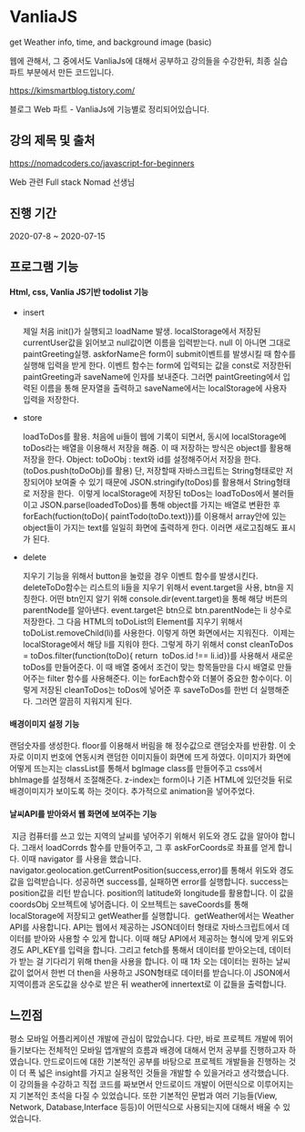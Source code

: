 # VanliaJS
get Weather info, time, and background image (basic)



웹에 관해서, 그 중에서도 VanliaJs에 대해서 공부하고 강의들을 수강한뒤, 최종 실습 파트 부분에서 만든 코드입니다.

https://kimsmartblog.tistory.com/

블로그 Web 파트 - VanliaJs에 기능별로 정리되어있습니다.


## 강의 제목 및 출처
https://nomadcoders.co/javascript-for-beginners

Web 관련 Full stack Nomad 선생님


## 진행 기간
2020-07-8 ~ 2020-07-15

## 프로그램 기능

#### Html, css, Vanlia JS기반 todolist 기능

- insert


  제일 처음 init()가 실행되고 loadName 발생. localStorage에서 저장된 currentUser값을 읽어보고 null값이면 이름을 입력받는다.
 null 이 아니면 그대로 paintGreeting실행. askforName은 form이 submit이벤트를 발생시킬 때 함수를 실행해 입력을 받게 한다. 이벤트 함수는 form에 입력되는 값을 const로 저장한뒤 paintGreeting과 saveName에 인자를 보내준다.
 그러면 paintGreeting에서 입력된 이름을 통해 문자열을 출력하고 saveName에서는 localStorage에 사용자 입력을 저장한다.

- store

  loadToDos를 활용. 처음에 ui들이 웹에 기록이 되면서, 동시에 localStorage에 toDos라는 배열을 이용해서 저장을 해줌.
이 때 저장하는 방식은 object를 활용해 저장을 한다. Object: toDoObj : text와 id를 설정해주어서 저장을 한다. (toDos.push(toDoObj)를 활용)
단, 저장할때 자바스크립트는 String형태로만 저장되어야 보여줄 수 있기 때문에 JSON.stringify(toDos)를 활용해서 String형태로 저장을 한다.
 이렇게 localStorage에 저장된 toDos는 loadToDos에서 불러들이고 JSON.parse(loadedToDos)를 통해 object를 가지는 배열로 변환한 후 forEach(fuction(toDo){ paintTodo(toDo.text)})를 이용해서 array안에 있는 object들이 가지는 text를 일일히 화면에 출력하게 한다.
이러면 새로고침해도 표시가 된다.
 
- delete

  지우기 기능을 위해서 button을 눌렀을 경우 이벤트 함수를 발생시킨다. deleteToDo함수는 리스트의 li들을 지우기 위해서 event.target을 사용, btn을 지칭한다. 어떤 btn인지 알기 위해 console.dir(event.target)을 통해 해당 버튼의 parentNode를 알아낸다.
event.target은 btn으로 btn.parentNode는 li 상수로 저장한다.
그 다음 HTML의 toDoList의 Element를 지우기 위해서 toDoList.removeChild(li)를 사용한다. 이렇게 하면 화면에서는 지워진다.
 이제는 localStorage에서 해당 li를 지워야 한다. 그렇게 하기 위해서 const cleanToDos = toDos.filter(function(toDo){ return 
toDos.id !== li.id})를 사용해서 새로운 toDos를 만들어준다. 이 때 배열 중에서 조건이 맞는 항목들만을 다시 배열로 만들어주는 filter 함수를 사용해준다. 이는 forEach함수와 더불어 중요한 함수이다. 이렇게 저장된 cleanToDos는 toDos에 넣어준 후 saveToDos를 한번 더 실행해준다. 그러면 깔끔히 지워지게 된다.



#### 배경이미지 설정 기능

 랜덤숫자를 생성한다. floor를 이용해서 버림을 해 정수값으로 랜덤숫자를 반환함. 이 숫자로 이미지 번호에 연동시켜 랜덤한 이미지들이 화면에 뜨게 하였다.
이미지가 화면에 어떻게 뜨는지는 classList를 통해서 bgImage class를 만들어주고 css에서 bhImage를 설정해서 조절해준다. z-index는 form이나 기존 HTML에 있던것들 뒤로 배경이미지가 보이도록 하는 것이다. 추가적으로 animation을 넣어주었다.

#### 날씨API를 받아와서 웹 화면에 보여주는 기능

 지금 컴퓨터를 쓰고 있는 지역의 날씨를 넣어주기 위해서 위도와 경도 값을 알아야 합니다.
 그래서 loadCorrds 함수를 만들어주고, 그 후 askForCoords로 좌표를 얻게 합니다. 이때 navigator 를 사용을 했습니다.
navigator.geolocation.getCurrentPosition(success,error)를 통해서 위도와 경도 값을 입력받습니다.
성공하면 success를, 실패하면 error를 실행합니다. success는 position값을 리턴 받습니다.
position의 latitude와 longitude를 활용합니다. 이 값을 coordsObj 오브젝트에 넣어줍니다. 이 오브젝트는 saveCoords를 통해 localStorage에 저장되고 getWeather를 실행합니다.
 getWeather에서는 Weather API를 사용합니다. API는 웹에서 제공하는 JSON데이터 형태로 자바스크립트에서 데이터를 받아와 사용할 수 있게 합니다.
 이때 해당 API에서 제공하는 형식에 맞게 위도와 경도 API_KEY를 입력을 합니다. 그리고 fetch를 통해서 데이터를 받아오는데, 데이터가 받는 걸 기다리기 위해 then을 사용을 합니다. 이 때 1차 오는 데이터는 원하는 날씨값이 없어서 한번 더 then을 사용하고 JSON형태로 데이터를 받습니다.이 JSON에서 지역이름과 온도값을 상수로 받은 뒤 <span>weather에 innertext로 이 값들을 출력합니다.
 




## 느낀점

 평소 모바일 어플리케이션 개발에 관심이 많았습니다. 다만, 바로 프로젝트 개발에 뛰어들기보다는 전체적인 모바일 앱개발의 흐름과
배경에 대해서 먼저 공부를 진행하고자 하였습니다. 안드로이드에 대한 기본적인 공부를 바탕으로 프로젝트 개발들을 진행하는 것이
더 폭 넓은 insight를 가지고 실용적인 것들을 개발할 수 있을거라고 생각했습니다.
이 강의들을 수강하고 직접 코드를 짜보면서 안드로이드 개발이 어떤식으로 이루어지는지 기본적인 초석을 다질 수 있었습니다.
또한 기본적인 문법과 여러 기능들(View, Network, Database,Interface 등등)이 어떤식으로 사용되는지에 대해서 배울 수 있었습니다.





